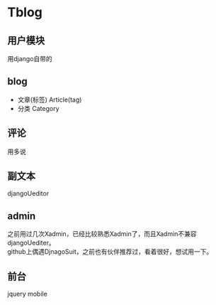# Tblog

## 用户模块
用django自带的

## blog
* 文章(标签)
  Article(tag)
* 分类
  Category

## 评论
用多说

## 副文本
djangoUeditor

## admin
之前用过几次Xadmin，已经比较熟悉Xadmin了，而且Xadmin不兼容djangoUediter。   
github上偶遇DjnagoSuit，之前也有伙伴推荐过，看着很好，想试用一下。    


## 前台
jquery mobile
